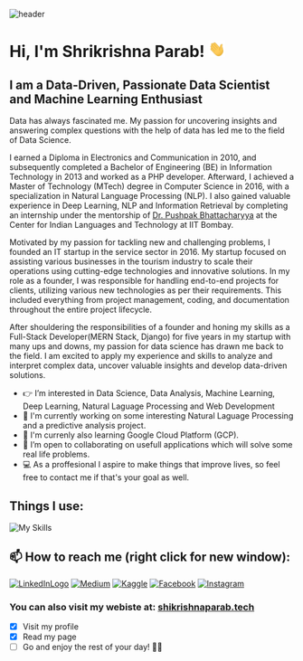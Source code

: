 ![header](https://capsule-render.vercel.app/api?type=waving&color=auto&height=260&section=header&text=Shrikrishna%20Parab&fontSize=80&animation=fadeIn&fontAlignY=38&desc=Hello%20and%20Welcome%20to%20my%20GitHub%20Profile!&descAlignY=53&descAlign=68)
# Hi, I'm Shrikrishna Parab! [<img src="https://raw.githubusercontent.com/ABSphreak/ABSphreak/master/gifs/Hi.gif" width="30px">](https://shrikrishnaparab.tech/)

## I am a Data-Driven, Passionate Data Scientist and Machine Learning Enthusiast
Data has always fascinated me. My passion for uncovering insights and answering complex questions with the help of data has led me to the field of Data Science.

I earned a Diploma in Electronics and Communication in 2010, and subsequently completed a Bachelor of Engineering (BE) in Information Technology in 2013 and worked as a PHP developer. Afterward, I achieved a Master of Technology (MTech) degree in Computer Science in 2016, with a specialization in Natural Language Processing (NLP). I also gained valuable experience in Deep Learning, NLP and Information Retrieval by completing an internship under the mentorship of <a href="https://www.cse.iitb.ac.in/~pb/">Dr. Pushpak Bhattacharyya</a> at the Center for Indian Languages and Technology at IIT Bombay.

Motivated by my passion for tackling new and challenging problems, I founded an IT startup in the service sector in 2016. My startup focused on assisting various businesses in the tourism industry to scale their operations using cutting-edge technologies and innovative solutions. In my role as a founder, I was responsible for handling end-to-end projects for clients, utilizing various new technologies as per their requirements. This included everything from project management, coding, and documentation throughout the entire project lifecycle.

After shouldering the responsibilities of a founder and honing my skills as a Full-Stack Developer(MERN Stack, Django) for five years in my startup with many ups and downs, my passion for data science has drawn me back to the field. I am excited to apply my experience and skills to analyze and interpret complex data, uncover valuable insights and develop data-driven solutions.

- :point_right:	I’m interested in Data Science, Data Analysis, Machine Learning, Deep Learning, Natural Laguage Processing and Web Development
- :hammer: I'm currently working on some interesting Natural Laguage Processing and a predictive analysis project.
- :seedling:	I'm currenly also learning Google Cloud Platform (GCP).
- :handshake:	 I’m open to collaborating on usefull applications which will solve some real life problems.  
- 💻 As a proffesional I aspire to make things that improve lives, so feel free to contact me if that's your goal as well.

## Things I use:
![My Skills](https://skillicons.dev/icons?i=py,tensorflow,pytorch,django,js,react,nodejs,bootstrap,html,css,github,vscode,gcp,aws,netlify,heroku,mongodb,mysql,express,figma,vue,tailwind&perline=9)


## 📫 How to reach me (right click for new window):
[![LinkedInLogo](https://img.shields.io/badge/LinkedIn-0077B5?style=for-the-badge&logo=linkedin&logoColor=white)](https://www.linkedin.com/in/shrikrishnaparab/) [![Medium](https://img.shields.io/badge/Medium-12100E?style=for-the-badge&logo=medium&logoColor=white)](https://shrikrishnaparab.medium.com/) [![Kaggle](https://img.shields.io/badge/Kaggle-035a7d?style=for-the-badge&logo=kaggle&logoColor=white)](https://www.kaggle.com/shrikrishnaparab) [![Facebook](https://img.shields.io/badge/Facebook-%231877F2.svg?style=for-the-badge&logo=Facebook&logoColor=white)](https://www.facebook.com/shrikrishnaparab) [![Instagram](https://img.shields.io/badge/Instagram-%23E4405F.svg?style=for-the-badge&logo=Instagram&logoColor=white)](https://www.instagram.com/shrikrishnaparab/)  
### You can also visit my webiste at: <a href="https://shrikrishnaparab.tech/">shikrishnaparab.tech</a>

- [x] Visit my profile
- [x] Read my page
- [ ] Go and enjoy the rest of your day! :fist_right::fist_left:
